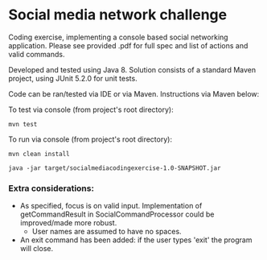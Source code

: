 # Social media network challenge

Coding exercise, implementing a console based social networking application. Please see provided .pdf for full spec and list of actions and valid commands.

Developed and tested using Java 8. Solution consists of a standard Maven project, using JUnit 5.2.0 for unit tests.

Code can be ran/tested via IDE or via Maven. Instructions via Maven below:

To test via console (from project's root directory):

`mvn test`

To run via console (from project's root directory):

`mvn clean install`

`java -jar target/socialmediacodingexercise-1.0-SNAPSHOT.jar`

### Extra considerations:
* As specified, focus is on valid input. Implementation of getCommandResult in SocialCommandProcessor could be improved/made more robust.
  * User names are assumed to have no spaces.
* An exit command has been added: if the user types 'exit' the program will close.
